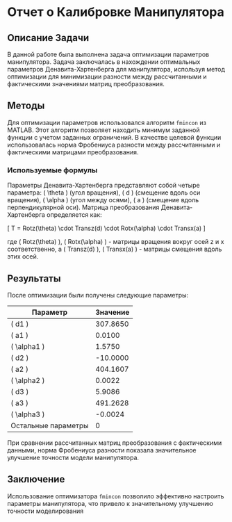 # Отчет о Калибровке Манипулятора

## Описание Задачи
В данной работе была выполнена задача оптимизации параметров манипулятора. Задача заключалась в нахождении оптимальных параметров Денавита-Хартенберга для манипулятора, используя метод оптимизации для минимизации разности между рассчитанными и фактическими значениями матриц преобразования.

## Методы
Для оптимизации параметров использовался алгоритм `fmincon` из MATLAB. Этот алгоритм позволяет находить минимум заданной функции с учетом заданных ограничений. В качестве целевой функции использовалась норма Фробениуса разности между рассчитанными и фактическими матрицами преобразования.

### Используемые формулы
Параметры Денавита-Хартенберга представляют собой четыре параметра: \( \theta \) (угол вращения), \( d \) (смещение вдоль оси вращения), \( \alpha \) (угол между осями), \( a \) (смещение вдоль перпендикулярной оси). Матрица преобразования Денавита-Хартенберга определяется как:

\[ T = Rotz(\theta) \cdot Transz(d) \cdot Rotx(\alpha) \cdot Transx(a) \]

где \( Rotz(\theta) \), \( Rotx(\alpha) \) - матрицы вращения вокруг осей z и x соответственно, а \( Transz(d) \), \( Transx(a) \) - матрицы смещения вдоль этих осей.

## Результаты
После оптимизации были получены следующие параметры:

| Параметр | Значение   |
|----------|------------|
| \( d1 \) | 307.8650   |
| \( a1 \) | 0.0100     |
| \( \alpha1 \) | 1.5750 |
| \( d2 \) | -10.0000   |
| \( a2 \) | 404.1607   |
| \( \alpha2 \) | 0.0022 |
| \( d3 \) | 5.9086     |
| \( a3 \) | 491.2628   |
| \( \alpha3 \) | -0.0024 |
| Остальные параметры | 0 |

При сравнении рассчитанных матриц преобразования с фактическими данными, норма Фробениуса разности показала значительное улучшение точности модели манипулятора.

## Заключение
Использование оптимизатора `fmincon` позволило эффективно настроить параметры манипулятора, что привело к значительному улучшению точности моделирования
